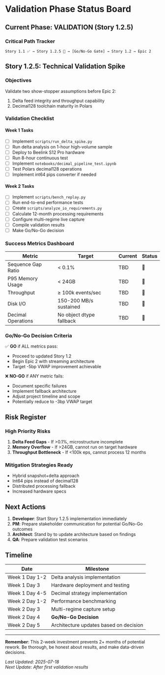 # Validation Phase Status Board

## Current Phase: VALIDATION (Story 1.2.5)

### Critical Path Tracker

```
Story 1.1 ✅ → Story 1.2.5 🚧 → [Go/No-Go Gate] → Story 1.2 → Epic 2
```

## Story 1.2.5: Technical Validation Spike

### Objectives
Validate two show-stopper assumptions before Epic 2:
1. Delta feed integrity and throughput capability
2. Decimal128 toolchain maturity in Polars

### Validation Checklist

#### Week 1 Tasks
- [ ] Implement `scripts/run_delta_spike.py`
- [ ] Run delta analysis on 1-hour high-volume sample
- [ ] Deploy to Beelink S12 Pro hardware
- [ ] Run 8-hour continuous test
- [ ] Implement `notebooks/decimal_pipeline_test.ipynb`
- [ ] Test Polars decimal128 operations
- [ ] Implement int64 pips converter if needed

#### Week 2 Tasks
- [ ] Implement `scripts/bench_replay.py`
- [ ] Run end-to-end performance tests
- [ ] Create `scripts/analyze_io_requirements.py`
- [ ] Calculate 12-month processing requirements
- [ ] Configure multi-regime live capture
- [ ] Compile validation results
- [ ] Make Go/No-Go decision

### Success Metrics Dashboard

| Metric | Target | Current | Status |
|--------|--------|---------|--------|
| Sequence Gap Ratio | < 0.1% | TBD | 🔄 |
| P95 Memory Usage | < 24GB | TBD | 🔄 |
| Throughput | ≥ 100k events/sec | TBD | 🔄 |
| Disk I/O | 150-200 MB/s sustained | TBD | 🔄 |
| Decimal Operations | No object dtype fallback | TBD | 🔄 |

### Go/No-Go Decision Criteria

✅ **GO** if ALL metrics pass:
- Proceed to updated Story 1.2
- Begin Epic 2 with streaming architecture
- Target -5bp VWAP improvement achievable

❌ **NO-GO** if ANY metric fails:
- Document specific failures
- Implement fallback architecture
- Adjust project timeline and scope
- Potentially reduce to -3bp VWAP target

## Risk Register

### High Priority Risks
1. **Delta Feed Gaps** - If >0.1%, microstructure incomplete
2. **Memory Overflow** - If >24GB, cannot run on target hardware
3. **Throughput Bottleneck** - If <100k eps, cannot process 12 months

### Mitigation Strategies Ready
- Hybrid snapshot+delta approach
- Int64 pips instead of decimal128
- Distributed processing fallback
- Increased hardware specs

## Next Actions

1. **Developer**: Start Story 1.2.5 implementation immediately
2. **PM**: Prepare stakeholder communication for potential Go/No-Go outcomes
3. **Architect**: Stand by to update architecture based on findings
4. **QA**: Prepare validation test scenarios

## Timeline

| Date | Milestone |
|------|-----------|
| Week 1 Day 1-2 | Delta analysis implementation |
| Week 1 Day 3 | Hardware deployment and testing |
| Week 1 Day 4-5 | Decimal strategy implementation |
| Week 2 Day 1-2 | Performance benchmarking |
| Week 2 Day 3 | Multi-regime capture setup |
| Week 2 Day 4 | **Go/No-Go Decision** |
| Week 2 Day 5 | Architecture updates based on decision |

---

**Remember**: This 2-week investment prevents 2+ months of potential rework. Be thorough, be honest about results, and make data-driven decisions.

*Last Updated: 2025-07-18*  
*Next Update: After first validation results*